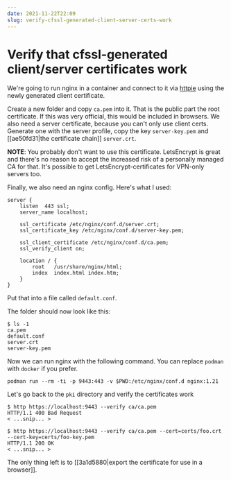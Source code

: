 ```yaml
---
date: 2021-11-22T22:09
slug: verify-cfssl-generated-client-server-certs-work
---
```


# Verify that cfssl-generated client/server certificates work

We're going to run nginx in a container and connect to it via [httpie](https://httpie.io/) using the
newly generated client certificate.

Create a new folder and copy `ca.pem` into it. That is the public part the root certificate. If this
was very official, this would be included in browsers.
We also need a server certificate, because you can't only use client certs. Generate one with the
server profile, copy the key `server-key.pem` and [[ae50fd31|the certificate chain]] `server.crt`.

**NOTE**: You probably don't want to use this certificate. LetsEncrypt is great and there's no
reason to accept the increased risk of a personally managed CA for that. It's possible to get
LetsEncrypt-certificates for VPN-only servers too.

Finally, we also need an nginx config. Here's what I used:

```nginx
server {
    listen  443 ssl;
    server_name localhost;

    ssl_certificate /etc/nginx/conf.d/server.crt;
    ssl_certificate_key /etc/nginx/conf.d/server-key.pem;

    ssl_client_certificate /etc/nginx/conf.d/ca.pem;
    ssl_verify_client on;

    location / {
        root   /usr/share/nginx/html;
        index  index.html index.htm;
    }
}
```

Put that into a file called `default.conf`.

The folder should now look like this:

```shell
$ ls -1
ca.pem
default.conf
server.crt
server-key.pem
```

Now we can run nginx with the following command. You can replace `podman` with `docker` if you
prefer.

```shell
podman run --rm -ti -p 9443:443 -v $PWD:/etc/nginx/conf.d nginx:1.21
```

Let's go back to the `pki` directory and verify the certificates work

```shell
$ http https://localhost:9443 --verify ca/ca.pem
HTTP/1.1 400 Bad Request
< ...snip... >

$ http https://localhost:9443 --verify ca/ca.pem --cert=certs/foo.crt --cert-key=certs/foo-key.pem
HTTP/1.1 200 OK
< ...snip... >
```

The only thing left is to [[3a1d5880|export the certificate for use in a browser]].
